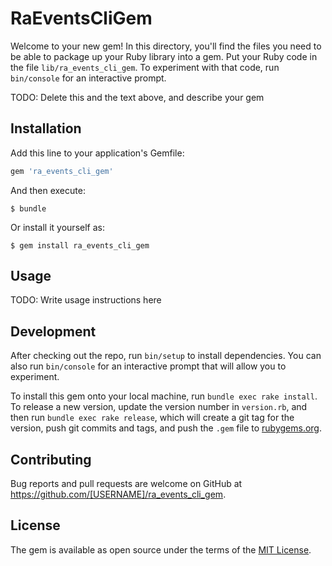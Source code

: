 # RaEventsCliGem

Welcome to your new gem! In this directory, you'll find the files you need to be able to package up your Ruby library into a gem. Put your Ruby code in the file `lib/ra_events_cli_gem`. To experiment with that code, run `bin/console` for an interactive prompt.

TODO: Delete this and the text above, and describe your gem

## Installation

Add this line to your application's Gemfile:

```ruby
gem 'ra_events_cli_gem'
```

And then execute:

    $ bundle

Or install it yourself as:

    $ gem install ra_events_cli_gem

## Usage

TODO: Write usage instructions here

## Development

After checking out the repo, run `bin/setup` to install dependencies. You can also run `bin/console` for an interactive prompt that will allow you to experiment.

To install this gem onto your local machine, run `bundle exec rake install`. To release a new version, update the version number in `version.rb`, and then run `bundle exec rake release`, which will create a git tag for the version, push git commits and tags, and push the `.gem` file to [rubygems.org](https://rubygems.org).

## Contributing

Bug reports and pull requests are welcome on GitHub at https://github.com/[USERNAME]/ra_events_cli_gem.


## License

The gem is available as open source under the terms of the [MIT License](http://opensource.org/licenses/MIT).


